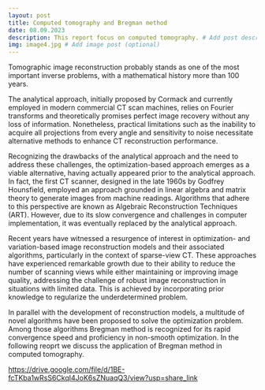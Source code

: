 ```yaml
---
layout: post
title: Computed tomography and Bregman method
date: 08.09.2023
description: This report focus on computed tomography. # Add post description (optional)
img: image4.jpg # Add image post (optional)
---
```


Tomographic image reconstruction probably stands as one of the most important inverse problems, with a mathematical history more than 100 years.

The analytical approach, initially proposed by Cormack and currently employed in modern commercial CT scan machines, relies on Fourier transforms and theoretically promises perfect image recovery without any loss of information. Nonetheless, practical limitations such as the inability to acquire all projections from every angle and sensitivity to noise necessitate alternative methods to enhance CT reconstruction performance.

Recognizing the drawbacks of the analytical approach and the need to address these challenges, the optimization-based approach emerges as a viable alternative, having actually appeared prior to the analytical approach. In fact, the first CT scanner, designed in the late 1960s by Godfrey Hounsfield, employed an approach grounded in linear algebra and matrix theory to generate images from machine readings. Algorithms that adhere to this perspective are known as Algebraic Reconstruction Techniques (ART). However, due to its slow convergence and challenges in computer implementation, it was eventually replaced by the analytical approach.

Recent years have witnessed a resurgence of interest in optimization- and variation-based image reconstruction models and their associated algorithms, particularly in the context of sparse-view CT. These approaches have experienced remarkable growth due to their ability to reduce the number of scanning views while either maintaining or improving image quality, addressing the challenge of robust image reconstruction in situations with limited data. This is achieved by incorporating prior knowledge to regularize the underdetermined problem.

In parallel with the development of reconstruction models, a multitude of novel algorithms have been proposed to solve the optimization problem. Among those algorithms Bregman method is recognized for its rapid convergence speed and proficiency in non-smooth optimization. In the following reoprt we discuss the application of Bregman method in computed tomography.

https://drive.google.com/file/d/1BE-fcTKba1wRsS6CkqI4JoK6sZNuaqQ3/view?usp=share_link
